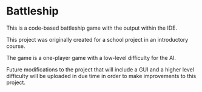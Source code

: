 # Battleship

This is a code-based battleship game with the output within the IDE.

This project was originally created for a school project in an introductory course.

The game is a one-player game with a low-level difficulty for the AI. 

Future modifications to the project that will include a GUI and a higher level difficulty will be uploaded in due time in order to make improvements to this project. 

